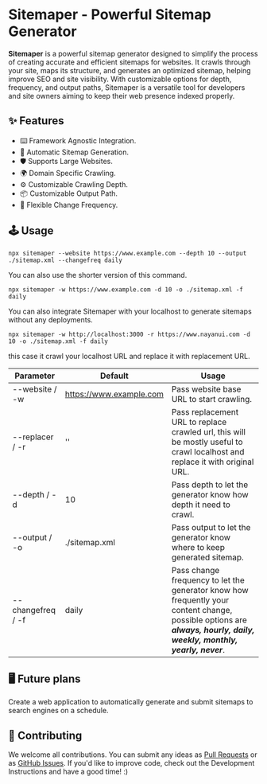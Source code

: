 # Sitemaper - Powerful Sitemap Generator

**Sitemaper** is a powerful sitemap generator designed to simplify the process of creating accurate and efficient sitemaps for websites. It crawls through your site, maps its structure, and generates an optimized sitemap, helping improve SEO and site visibility. With customizable options for depth, frequency, and output paths, Sitemaper is a versatile tool for developers and site owners aiming to keep their web presence indexed properly.

## ✨ Features

- ⌨️ Framework Agnostic Integration.
- 🌈 Automatic Sitemap Generation.
- 🛡 Supports Large Websites.
- 🌍 Domain Specific Crawling.
- ⚙️ Customizable Crawling Depth.
- 📦 Customizable Output Path.
- 🎨 Flexible Change Frequency.

## 🕹 Usage

```
npx sitemaper --website https://www.example.com --depth 10 --output ./sitemap.xml --changefreq daily
```

You can also use the shorter version of this command.

```
npx sitemaper -w https://www.example.com -d 10 -o ./sitemap.xml -f daily
```

You can also integrate Sitemaper with your localhost to generate sitemaps without any deployments.

```
npx sitemaper -w http://localhost:3000 -r https://www.nayanui.com -d 10 -o ./sitemap.xml -f daily
```

this case it crawl your localhost URL and replace it with replacement URL.

| Parameter         | Default                 | Usage                                                                                                                                                                 |
|-------------------|-------------------------|-----------------------------------------------------------------------------------------------------------------------------------------------------------------------|
| --website / -w    | https://www.example.com | Pass website base URL to start crawling.                                                                                                                              |
| --replacer / -r   | ''                      | Pass replacement URL to replace crawled url, this will be mostly useful to crawl localhost and replace it with original URL.                                                                                                         |
| --depth / -d      | 10                      | Pass depth to let the generator know how depth it need to crawl.                                                                                                      |
| --output / -o     | ./sitemap.xml           | Pass output to let the generator know where to keep generated sitemap.                                                                                                |
| --changefreq / -f | daily                   | Pass change frequency to let the generator know how frequently your content change, possible options are ***always, hourly, daily, weekly, monthly, yearly, never***. |

## 🖥 Future plans

Create a web application to automatically generate and submit sitemaps to search engines on a schedule.

## 🤝 Contributing

We welcome all contributions. You can submit any ideas as [Pull Requests](https://github.com/ursnj/sitemaper/pulls) or as [GitHub Issues](https://github.com/ursnj/sitemaper/issues). If you'd like to improve code, check out the Development Instructions and have a good time! :)
